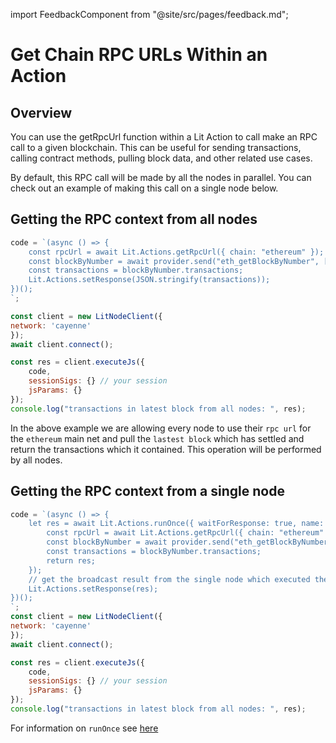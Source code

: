 import FeedbackComponent from "@site/src/pages/feedback.md";

# Get Chain RPC URLs Within an Action

## Overview

You can use the getRpcUrl function within a Lit Action to call make an RPC call to a given blockchain. This can be useful for sending transactions, calling contract methods, pulling block data, and other related use cases.

By default, this RPC call will be made by all the nodes in parallel. You can check out an example of making this call on a single node below.

## Getting the RPC context from all nodes
```js
code = `(async () => {
    const rpcUrl = await Lit.Actions.getRpcUrl({ chain: "ethereum" });
    const blockByNumber = await provider.send("eth_getBlockByNumber", ["pending", false]);
    const transactions = blockByNumber.transactions;
    Lit.Actions.setResponse(JSON.stringify(transactions));
})();
`;

const client = new LitNodeClient({
network: 'cayenne'
});
await client.connect();

const res = client.executeJs({
    code,
    sessionSigs: {} // your session
    jsParams: {}
});
console.log("transactions in latest block from all nodes: ", res);
```
In the above example we are allowing every node to use their `rpc url` for the `ethereum` main net and pull the `lastest block` which has settled and return the transactions which it contained. This operation will be performed by all nodes.

## Getting the RPC context from a single node

```js
code = `(async () => {
    let res = await Lit.Actions.runOnce({ waitForResponse: true, name: "txnSender" }, async () => {
        const rpcUrl = await Lit.Actions.getRpcUrl({ chain: "ethereum" });
        const blockByNumber = await provider.send("eth_getBlockByNumber", ["pending", false]);
        const transactions = blockByNumber.transactions;
        return res;
    });
    // get the broadcast result from the single node which executed the block query and return it from all clients.
    Lit.Actions.setResponse(res);
})();
`;
const client = new LitNodeClient({
network: 'cayenne'
});
await client.connect();

const res = client.executeJs({
    code,
    sessionSigs: {} // your session
    jsParams: {}
});
console.log("transactions in latest block from all nodes: ", res);
```

For information on `runOnce` see [here](./run-once.md)